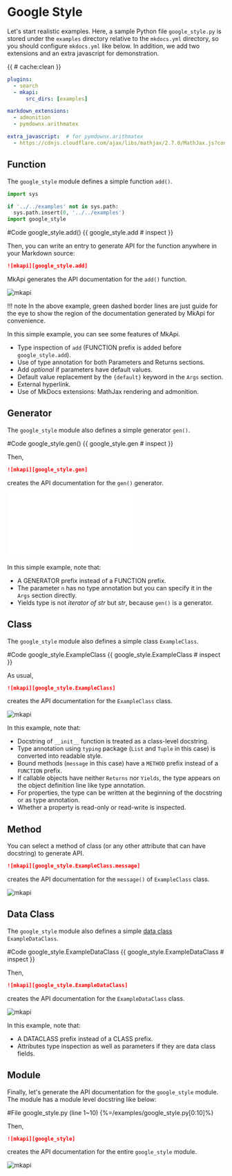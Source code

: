 # Google Style

<style type="text/css">
<!--
.mkapi-node-depth-0 {
  border: 2px dashed #88AA88;
}
-->
</style>

Let's start realistic examples. Here, a sample Python file `google_style.py` is stored under the `examples` directory relative to the `mkdocs.yml` directory, so you should configure `mkdocs.yml` like below. In addition, we add two extensions and an extra javascript for demonstration.

{{ # cache:clean }}

~~~yml
plugins:
  - search
  - mkapi:
      src_dirs: [examples]

markdown_extensions:
  - admonition
  - pymdownx.arithmatex

extra_javascript:  # for pymdownx.arithmatex
  - https://cdnjs.cloudflare.com/ajax/libs/mathjax/2.7.0/MathJax.js?config=TeX-MML-AM_CHTML
~~~

## Function

The `google_style` module defines a simple function `add()`.

```python hide
import sys

if '../../examples' not in sys.path:
  sys.path.insert(0, '../../examples')
import google_style
```

#Code google_style.add() {{ google_style.add # inspect }}

Then, you can write an entry to generate API for the function anywhere in your Markdown source:

~~~markdown
![mkapi][google_style.add]
~~~

MkApi generates the API documentation for the `add()` function.

![mkapi](google_style.add)

!!! note
    In the above example, green dashed border lines are just guide for the eye to show the region of the documentation generated by MkApi for convenience.

In this simple example, you can see some features of MkApi.

* Type inspection of `add` (FUNCTION prefix is added before `google_style.add`).
* Use of type annotation for both Parameters and Returns sections.
* Add *optional* if parameters have default values.
* Default value replacement by the `{default}` keyword in the `Args` section.
* External hyperlink.
* Use of MkDocs extensions: MathJax rendering and admonition.

## Generator

The `google_style` module also defines a simple generator `gen()`.

#Code google_style.gen() {{ google_style.gen # inspect }}

Then,

~~~markdown
![mkapi][google_style.gen]
~~~

creates the API documentation for the `gen()` generator.

![mkapi](google_style.gen)

In this simple example, note that:

* A GENERATOR prefix instead of a FUNCTION prefix.
* The parameter `n` has no type annotation but you can specify it in the `Args` section directly.
* Yields type is not *iterator of str* but *str*, because `gen()` is a generator.

## Class

The `google_style` module also defines a simple class `ExampleClass`.

#Code google_style.ExampleClass {{ google_style.ExampleClass # inspect }}

As usual,

~~~markdown
![mkapi][google_style.ExampleClass]
~~~

creates the API documentation for the `ExampleClass` class.

![mkapi](google_style.ExampleClass)

In this example, note that:

* Docstring of `__init__` function is treated as a class-level docstring.
* Type annotation using `typing` package (`List` and `Tuple` in this case) is converted into readable style.
* Bound methods (`message` in this case) have a `METHOD` prefix instead of a `FUNCTION` prefix.
* If callable objects have neither `Returns` nor `Yields`, the type appears on the object definition line like type annotation.
* For properties, the type can be written at the beginning of the docstring or as type annotation.
* Whether a property is read-only or read-write is inspected.

## Method

You can select a method of class (or any other attribute that can have docstring) to generate API.

~~~markdown
![mkapi][google_style.ExampleClass.message]
~~~

creates the API documentation for the `message()` of `ExampleClass` class.

![mkapi](google_style.ExampleClass.message)


## Data Class

The `google_style` module also defines a simple [data class](https://docs.python.org/3/library/dataclasses.html) `ExampleDataClass`.

#Code google_style.ExampleDataClass {{ google_style.ExampleDataClass # inspect }}

Then,

~~~markdown
![mkapi][google_style.ExampleDataClass]
~~~

creates the API documentation for the `ExampleDataClass` class.

![mkapi](google_style.ExampleDataClass)

In this example, note that:

* A DATACLASS prefix instead of a CLASS prefix.
* Attributes type inspection as well as parameters if they are data class fields.

## Module

Finally, let's generate the API documentation for the `google_style` module. The module has a module level docstring like below:

#File google_style.py (line 1~10) {%=/examples/google_style.py[0:10]%}

Then,

~~~markdown
![mkapi][google_style]
~~~

creates the API documentation for the entire `google_style` module.

![mkapi](google_style)
